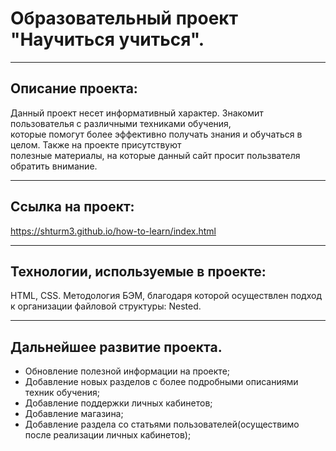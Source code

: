 # Образовательный проект "Научиться учиться".

---

## Описание проекта:

Данный проект несет информативный характер. Знакомит пользователья с различными техниками обучения,  
которые помогут более эффективно получать знания и обучаться в целом. Также на проекте присутствуют  
полезные материалы, на которые данный сайт просит пользвателя обратить внимание.

---

## Ссылка на проект:

https://shturm3.github.io/how-to-learn/index.html

---

## Технологии, используемые в проекте:

HTML, CSS. Методология БЭМ, благодаря которой осуществлен подход к организации файловой структуры: Nested.

---

## Дальнейшее развитие проекта.

 * Обновление полезной информации на проекте;
 * Добавление новых разделов с более подробными описаниями техник обучения;
 * Добавление поддержки личных кабинетов;
 * Добавление магазина;
 * Добавление раздела со статьями пользователей(осуществимо после реализации личных кабинетов);

